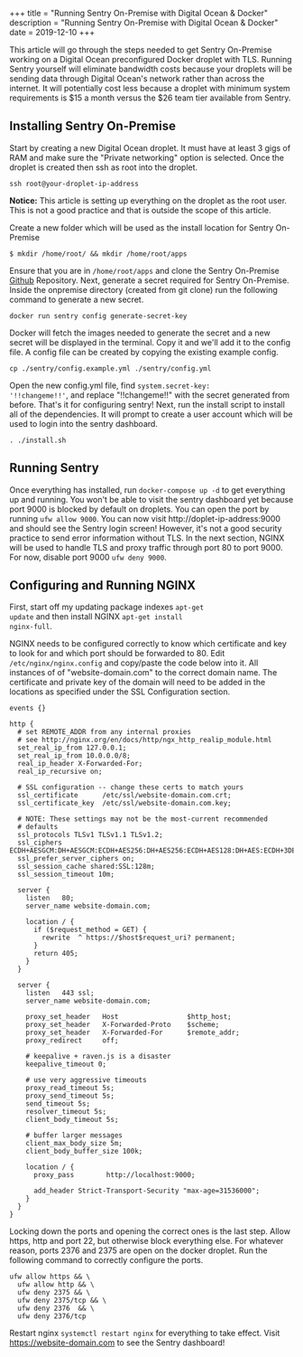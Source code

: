 +++
title = "Running Sentry On-Premise with Digital Ocean & Docker"
description = "Running Sentry On-Premise with Digital Ocean & Docker"
date = 2019-12-10
+++


    
This article will go through the steps needed to get Sentry On-Premise working on a Digital Ocean preconfigured
Docker droplet with TLS. Running Sentry yourself will eliminate bandwidth costs because your droplets will be
sending data through Digital Ocean's network rather than across the internet. It will potentially cost less
because a droplet with minimum system requirements is $15 a month versus the $26 team tier available from
Sentry.
    
## Installing Sentry On-Premise

Start by creating a new Digital Ocean droplet. It must have at least 3 gigs of RAM and make sure the "Private
networking" option is selected. Once the droplet is created then ssh as root into the droplet.
    
```shell script
ssh root@your-droplet-ip-address
```

**Notice:** This article is setting up everything on the droplet as the root user. This is not a
good practice and that is outside the scope of this article.
    
Create a new folder which will be used as the install location for Sentry On-Premise
    
```shell script
$ mkdir /home/root/ && mkdir /home/root/apps
```    
   
Ensure that you are in <code>/home/root/apps</code> and clone the Sentry On-Premise
<a target="_blank" href="https://github.com/getsentry/onpremise">Github</a> Repository. Next,
generate a secret required for Sentry On-Premise. Inside the onpremise directory (created from git
clone) run the following command to generate a new secret.
   
```shell script
docker run sentry config generate-secret-key
```
    
    
Docker will fetch the images needed to generate the secret and a new secret will be displayed in the terminal.
Copy it and we'll add it to the config file. A config file can be created by copying the existing example
config.
    
```shell script
cp ./sentry/config.example.yml ./sentry/config.yml
```
    
    
Open the new config.yml file, find <code>system.secret-key: '!!changeme!!'</code>, and replace "!!changeme!!"
with the secret generated from before. That's it for configuring sentry! Next, run the install script to install
all of the dependencies. It will prompt to create a user account which will be used to login into the sentry
dashboard.
    
```shell script
. ./install.sh
```
## Running Sentry
    
Once everything has installed, run <code>docker-compose up -d</code> to get everything up and running.
You won't be able to visit the sentry dashboard yet because port 9000 is blocked by default on droplets. You
can open the port by running <code>ufw allow 9000</code>. You can now visit http://doplet-ip-address:9000
and should see the Sentry login screen! However, it's not a good security practice to send error information
without TLS. In the next section, NGINX will be used to handle TLS and proxy traffic through port 80 to port
9000. For now, disable port 9000 <code>ufw deny 9000</code>.
    
## Configuring and Running NGINX

First, start off my updating package indexes <code>apt-get update</code> and then install NGINX
<code>apt-get install nginx-full</code>.
    
NGINX needs to be configured correctly to know which certificate and key to look for and which port should be
forwarded to 80. Edit <code>/etc/nginx/nginx.config</code> and copy/paste the code below into it. All instances
of of "website-domain.com" to the correct domain name. The certificate and private key of the domain will need
to
be added in the locations as specified under the SSL Configuration section.

```nginx
events {}

http {
  # set REMOTE_ADDR from any internal proxies
  # see http://nginx.org/en/docs/http/ngx_http_realip_module.html
  set_real_ip_from 127.0.0.1;
  set_real_ip_from 10.0.0.0/8;
  real_ip_header X-Forwarded-For;
  real_ip_recursive on;

  # SSL configuration -- change these certs to match yours
  ssl_certificate      /etc/ssl/website-domain.com.crt;
  ssl_certificate_key  /etc/ssl/website-domain.com.key;

  # NOTE: These settings may not be the most-current recommended
  # defaults
  ssl_protocols TLSv1 TLSv1.1 TLSv1.2;
  ssl_ciphers ECDH+AESGCM:DH+AESGCM:ECDH+AES256:DH+AES256:ECDH+AES128:DH+AES:ECDH+3DES:DH+3DES:RSA+AESGCM:RSA+AES:RSA+3DES:!aNULL:!MD5:!DSS;
  ssl_prefer_server_ciphers on;
  ssl_session_cache shared:SSL:128m;
  ssl_session_timeout 10m;

  server {
    listen   80;
    server_name website-domain.com;

    location / {
      if ($request_method = GET) {
        rewrite  ^ https://$host$request_uri? permanent;
      }
      return 405;
    }
  }

  server {
    listen   443 ssl;
    server_name website-domain.com;

    proxy_set_header   Host                 $http_host;
    proxy_set_header   X-Forwarded-Proto    $scheme;
    proxy_set_header   X-Forwarded-For      $remote_addr;
    proxy_redirect     off;

    # keepalive + raven.js is a disaster
    keepalive_timeout 0;

    # use very aggressive timeouts
    proxy_read_timeout 5s;
    proxy_send_timeout 5s;
    send_timeout 5s;
    resolver_timeout 5s;
    client_body_timeout 5s;

    # buffer larger messages
    client_max_body_size 5m;
    client_body_buffer_size 100k;

    location / {
      proxy_pass        http://localhost:9000;

      add_header Strict-Transport-Security "max-age=31536000";
    }
  }
}
```

    
Locking down the ports and opening the correct ones is the last step. Allow https, http and port
22, but otherwise block everything else. For whatever reason, ports 2376 and 2375 are open on the docker
droplet. Run the following command to correctly configure the ports.
    
```shell script
ufw allow https && \
  ufw allow http && \
  ufw deny 2375 && \
  ufw deny 2375/tcp && \
  ufw deny 2376  && \
  ufw deny 2376/tcp
```    

Restart nginx <code>systemctl restart nginx</code> for everything to take effect. Visit
<a target="_blank" href="https://website-domain.com">https://website-domain.com</a> to see the Sentry dashboard!
    